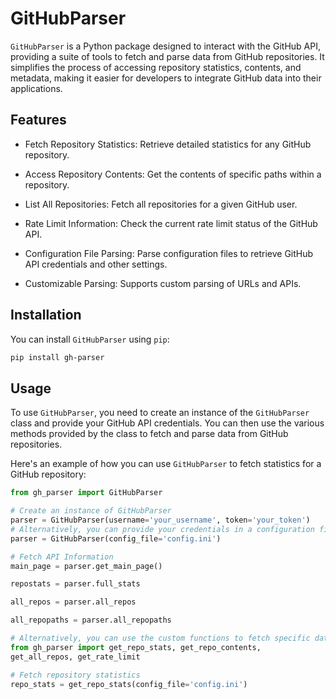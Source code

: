 # GitHubParser

`GitHubParser` is a Python package designed to interact with the GitHub API, providing a suite of tools to fetch and parse data from GitHub repositories. It simplifies the process of accessing repository statistics, contents, and metadata, making it easier for developers to integrate GitHub data into their applications.

## Features
- Fetch Repository Statistics: Retrieve detailed statistics for any GitHub repository.

- Access Repository Contents: Get the contents of specific paths within a repository.

- List All Repositories: Fetch all repositories for a given GitHub user.

- Rate Limit Information: Check the current rate limit status of the GitHub API.

- Configuration File Parsing: Parse configuration files to retrieve GitHub API credentials and other settings.

- Customizable Parsing: Supports custom parsing of URLs and APIs.


## Installation
You can install `GitHubParser` using `pip`:

```bash
pip install gh-parser
```

## Usage
To use `GitHubParser`, you need to create an instance of the `GitHubParser` class and provide your GitHub API credentials. You can then use the various methods provided by the class to fetch and parse data from GitHub repositories.

Here's an example of how you can use `GitHubParser` to fetch statistics for a GitHub repository:

```python
from gh_parser import GitHubParser

# Create an instance of GitHubParser
parser = GitHubParser(username='your_username', token='your_token')
# Alternatively, you can provide your credentials in a configuration file
parser = GitHubParser(config_file='config.ini')

# Fetch API Information
main_page = parser.get_main_page()

repostats = parser.full_stats

all_repos = parser.all_repos

all_repopaths = parser.all_repopaths

# Alternatively, you can use the custom functions to fetch specific data
from gh_parser import get_repo_stats, get_repo_contents,
get_all_repos, get_rate_limit

# Fetch repository statistics
repo_stats = get_repo_stats(config_file='config.ini')
```
